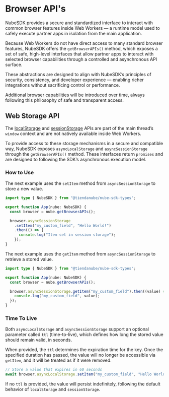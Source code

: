 # Browser API's

NubeSDK provides a secure and standardized interface to interact with common browser features inside Web Workers — a runtime model used to safely execute partner apps in isolation from the main application.

Because Web Workers do not have direct access to many standard browser features, NubeSDK offers the `getBrowserAPIs()` method, which exposes a set of safe, high-level interfaces that allow partner apps to interact with selected browser capabilities through a controlled and asynchronous API surface.

These abstractions are designed to align with NubeSDK’s principles of security, consistency, and developer experience — enabling richer integrations without sacrificing control or performance.

Additional browser capabilities will be introduced over time, always following this philosophy of safe and transparent access.

## Web Storage API

The [localStorage](https://developer.mozilla.org/en-US/docs/Web/API/Window/localStorage) and [sessionStorage](https://developer.mozilla.org/en-US/docs/Web/API/Window/sessionStorage) APIs are part of the main thread’s `window` context and are not natively available inside Web Workers.

To provide access to these storage mechanisms in a secure and compatible way, NubeSDK exposes `asyncLocalStorage` and `asyncSessionStorage` through the `getBrowserAPIs()` method. These interfaces return `promises` and are designed to following the SDK’s asynchronous execution model.

### How to Use

The next example uses the `setItem` method from `asyncSessionStorage` to store a new value.

```typescript
import type { NubeSDK } from "@tiendanube/nube-sdk-types";

export function App(nube: NubeSDK) {
  const browser = nube.getBrowserAPIs();

  browser.asyncSessionStorage
    .setItem("my_custom_field", "Hello World!")
    .then(() => {
      console.log("Item set in session storage");
    });
}
```

The next example uses the `getItem` method from `asyncSessionStorage` to retrieve a stored value.

```typescript
import type { NubeSDK } from "@tiendanube/nube-sdk-types";

export function App(nube: NubeSDK) {
  const browser = nube.getBrowserAPIs();

  browser.asyncSessionStorage.getItem("my_custom_field").then((value) => {
    console.log("my_custom_field", value);
  });
}
```

### Time To Live

Both `asyncLocalStorage` and `asyncSessionStorage` support an optional parameter called `ttl` (time-to-live), which defines how long the stored value should remain valid, in seconds.

When provided, the `ttl` determines the expiration time for the key. Once the specified duration has passed, the value will no longer be accessible via `getItem`, and it will be treated as if it were removed.

```typescript
// Store a value that expires in 60 seconds
await browser.asyncLocalStorage.setItem("my_custom_field", "Hello World!", 60);
```

If no `ttl` is provided, the value will persist indefinitely, following the default behavior of `localStorage` and `sessionStorage`.
